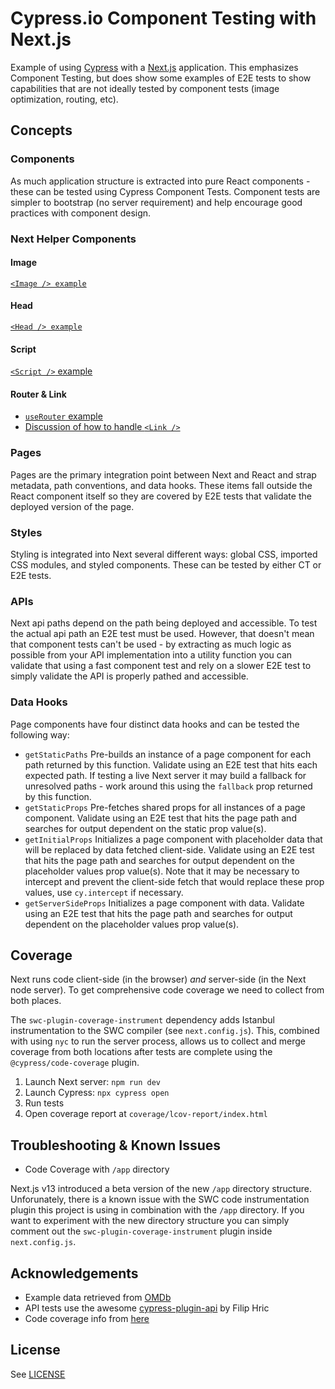 # Cypress.io Component Testing with Next.js

Example of using [Cypress](https://www.cypress.io/) with a [Next.js](https://nextjs.org/) application. This emphasizes Component Testing, but does show some examples of E2E tests to show capabilities that are not ideally tested by component tests (image optimization, routing, etc).

## Concepts

### Components

As much application structure is extracted into pure React components - these can be tested using Cypress Component Tests. Component tests are simpler to bootstrap (no server requirement) and help encourage good practices with component design.

### Next Helper Components

#### Image

[`<Image /> example`](./components/Logo/README.md)

#### Head

[`<Head /> example`](./pages/index.cy.js)

#### Script

[`<Script />` example](./components/StateScript/README.md)

#### Router & Link

* [`useRouter` example](./components/BackButton/README.md)
* [Discussion of how to handle `<Link />`](./components/MovieList/README.md)

### Pages

Pages are the primary integration point between Next and React and strap metadata, path conventions, and data hooks. These items fall outside the React component itself so they are covered by E2E tests that validate the deployed version of the page.

### Styles

Styling is integrated into Next several different ways: global CSS, imported CSS modules, and styled components. These can be tested by either CT or E2E tests.

### APIs

Next api paths depend on the path being deployed and accessible. To test the actual api path an E2E test must be used. However, that doesn't mean that component tests can't be used - by extracting as much logic as possible from your API implementation into a utility function you can validate that using a fast component test and rely on a slower E2E test to simply validate the API is properly pathed and accessible.

### Data Hooks

Page components have four distinct data hooks and can be tested the following way:

* `getStaticPaths`
Pre-builds an instance of a page component for each path returned by this function. Validate using an E2E test that hits each expected path. If testing a live Next server it may build a fallback for unresolved paths - work around this using the `fallback` prop returned by this function.
* `getStaticProps`
Pre-fetches shared props for all instances of a page component. Validate using an E2E test that hits the page path and searches for output dependent on the static prop value(s).
* `getInitialProps`
Initializes a page component with placeholder data that will be replaced by data fetched client-side. Validate using an E2E test that hits the page path and searches for output dependent on the placeholder values prop value(s). Note that it may be necessary to intercept and prevent the client-side fetch that would replace these prop values, use `cy.intercept` if necessary.
* `getServerSideProps`
Initializes a page component with data. Validate using an E2E test that hits the page path and searches for output dependent on the placeholder values prop value(s).

## Coverage

Next runs code client-side (in the browser) *and* server-side (in the Next node server). To get comprehensive code coverage we need to collect from both places.

The `swc-plugin-coverage-instrument` dependency adds Istanbul instrumentation to the SWC compiler (see `next.config.js`). This, combined with using `nyc` to run the server process, allows us to collect and merge coverage from both locations after tests are complete using the `@cypress/code-coverage` plugin.

1. Launch Next server: `npm run dev`
2. Launch Cypress: `npx cypress open`
3. Run tests
4. Open coverage report at `coverage/lcov-report/index.html`

## Troubleshooting & Known Issues

* Code Coverage with `/app` directory

Next.js v13 introduced a beta version of the new `/app` directory structure. Unforunately, there is a known issue with the SWC code instrumentation plugin this project is using in combination with the `/app` directory. If you want to experiment with the new directory structure you can simply comment out the `swc-plugin-coverage-instrument` plugin inside `next.config.js`.

## Acknowledgements

* Example data retrieved from [OMDb](https://www.omdbapi.com/)
* API tests use the awesome [cypress-plugin-api](https://github.com/filiphric/cypress-plugin-api) by Filip Hric
* Code coverage info from [here](https://glebbahmutov.com/blog/code-coverage-for-nextjs-app/)

## License

See [LICENSE](./LICENSE)
